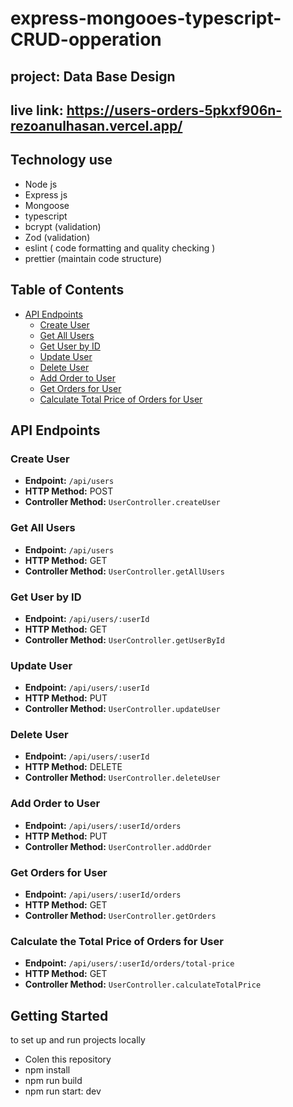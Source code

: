 # express-mongooes-typescript-CRUD-opperation

## project:  Data Base Design
## live link:  https://users-orders-5pkxf906n-rezoanulhasan.vercel.app/



## Technology use 
- Node js
- Express js
- Mongoose
- typescript
- bcrypt (validation)
- Zod (validation)
- eslint ( code formatting and quality checking )
- prettier (maintain code structure)


## Table of Contents
- [API Endpoints](#api-endpoints)
  - [Create User](#create-user)
  - [Get All Users](#get-all-users)
  - [Get User by ID](#get-user-by-id)
  - [Update User](#update-user)
  - [Delete User](#delete-user)
  - [Add Order to User](#add-order-to-user)
  - [Get Orders for User](#get-orders-for-user)
  - [Calculate Total Price of Orders for User](#calculate-total-price-of-orders-for-user)

## API Endpoints

### Create User
- **Endpoint:** `/api/users`
- **HTTP Method:** POST
- **Controller Method:** `UserController.createUser`

### Get All Users
- **Endpoint:** `/api/users`
- **HTTP Method:** GET
- **Controller Method:** `UserController.getAllUsers`

### Get User by ID
- **Endpoint:** `/api/users/:userId`
- **HTTP Method:** GET
- **Controller Method:** `UserController.getUserById`

### Update User
- **Endpoint:** `/api/users/:userId`
- **HTTP Method:** PUT
- **Controller Method:** `UserController.updateUser`

### Delete User
- **Endpoint:** `/api/users/:userId`
- **HTTP Method:** DELETE
- **Controller Method:** `UserController.deleteUser`

### Add Order to User
- **Endpoint:** `/api/users/:userId/orders`
- **HTTP Method:** PUT
- **Controller Method:** `UserController.addOrder`

### Get Orders for User
- **Endpoint:** `/api/users/:userId/orders`
- **HTTP Method:** GET
- **Controller Method:** `UserController.getOrders`

### Calculate the Total Price of Orders for User
- **Endpoint:** `/api/users/:userId/orders/total-price`
- **HTTP Method:** GET
- **Controller Method:** `UserController.calculateTotalPrice`



## Getting Started
 to set up and run  projects locally
 - Colen this repository  
 - npm install
 -  npm run  build
 -  npm run start: dev


